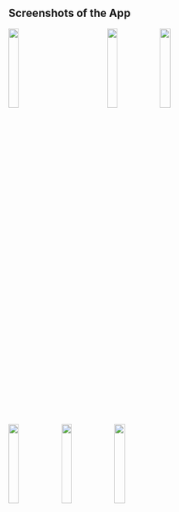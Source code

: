 ## Screenshots of the App

<div>
  
  
<img style="margin-right:90px" src="https://github.com/Sudz24/TripAtEase/blob/master/App%20Screenshots/Login.png" height="20%" width="20%"/>

<img src="https://github.com/Sudz24/TripAtEase/blob/master/App%20Screenshots/Booking%20Ticket.png" height="20%" width="20%"/>

<img src="https://github.com/Sudz24/TripAtEase/blob/master/App%20Screenshots/Contact.png" height="20%" width="20%"/>

<img src="https://github.com/Sudz24/TripAtEase/blob/master/App%20Screenshots/Travel%20Menu%20Options.png" height="20%" width="20%"/>

<img src="https://github.com/Sudz24/TripAtEase/blob/master/App%20Screenshots/Upcoming%20Journeys.png" height="20%" width="20%"/>

<img src="https://github.com/Sudz24/TripAtEase/blob/master/App%20Screenshots/Covid%20Menu%20Options.png" height="20%" width="20%"/>
